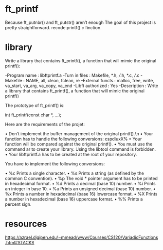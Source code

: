 # ft_printf
Because ft_putnbr() and ft_putstr() aren’t enough
The goal of this project is pretty straightforward. recode printf() c finction.

# library
Write a library that contains ft_printf(), a function that will mimic the original printf():

-Program name        : libftprintf.a
-Turn in files       : Makefile, *.h, */*.h, *.c, */*.c
-Makefile            : NAME, all, clean, fclean, re
-External functs     : malloc, free, write,
                      va_start, va_arg, va_copy, va_end
-Libft authorized    : Yes
-Description         : Write a library that contains ft_printf(), a
                      function that will mimic the original printf()

The prototype of ft_printf() is:

  int ft_printf(const char *, ...);

Here are the requirements of the projet:

• Don’t implement the buffer management of the original printf().\n
• Your function has to handle the following conversions: cspdiuxX%
• Your function will be compared against the original printf().
• You must use the command ar to create your library.
    Using the libtool command is forbidden.
• Your libftprintf.a has to be created at the root of your repository.

You have to implement the following conversions:

• %c Prints a single character.
• %s Prints a string (as defined by the common C convention).
• %p The void * pointer argument has to be printed in hexadecimal format.
• %d Prints a decimal (base 10) number.
• %i Prints an integer in base 10.
• %u Prints an unsigned decimal (base 10) number.
• %x Prints a number in hexadecimal (base 16) lowercase format.
• %X Prints a number in hexadecimal (base 16) uppercase format.
• %% Prints a percent sign.

# resources

https://azrael.digipen.edu/~mmead/www/Courses/CS120/VariadicFunctions.html#STACKS
